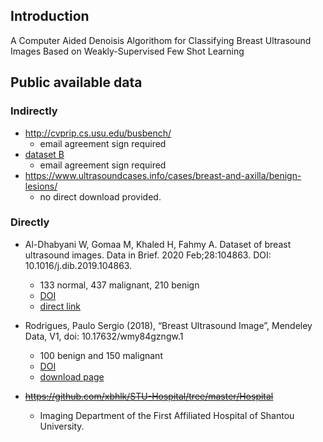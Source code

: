 ## Introduction

A Computer Aided Denoisis Algorithom for Classifying Breast Ultrasound Images Based on Weakly-Supervised Few Shot Learning

## Public available data

### Indirectly

- http://cvprip.cs.usu.edu/busbench/
  - email agreement sign required
- [dataset B](http://www2.docm.mmu.ac.uk/STAFF/M.Yap/dataset.php)
  - email agreement sign required
- https://www.ultrasoundcases.info/cases/breast-and-axilla/benign-lesions/
  - no direct download provided.

### Directly

- Al-Dhabyani W, Gomaa M, Khaled H, Fahmy A. Dataset of breast ultrasound images. Data in Brief. 2020 Feb;28:104863. DOI: 10.1016/j.dib.2019.104863.
  - 133 normal, 437 malignant, 210 benign
  - [DOI](https://doi.org/10.1016/j.dib.2019.104863)
  - [direct link](https://scholar.cu.edu.eg/Dataset_BUSI.zip)

- Rodrigues, Paulo Sergio (2018), “Breast Ultrasound Image”, Mendeley Data, V1, doi: 10.17632/wmy84gzngw.1
  - 100 benign and 150 malignant
  - [DOI](https://doi.org/10.17632/wmy84gzngw.1)
  - [download page](https://data.mendeley.com/datasets/wmy84gzngw/1)

- ~~https://github.com/xbhlk/STU-Hospital/tree/master/Hospital~~
  - Imaging Department of the First Affiliated Hospital of Shantou University.
